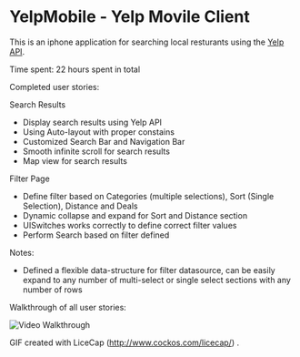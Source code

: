 # YelpMobile - Yelp Movile Client

This is an iphone application for searching local resturants using the [Yelp API](http://www.yelp.com/developers/documentation/v2/search_api). 

Time spent: 22 hours spent in total

Completed user stories:

Search Results
* Display search results using Yelp API
* Using Auto-layout with proper constains
* Customized Search Bar and Navigation Bar
* Smooth infinite scroll for search results
* Map view for search results

Filter Page
* Define filter based on Categories (multiple selections), Sort (Single Selection), Distance and Deals
* Dynamic collapse and expand for Sort and Distance section
* UISwitches works correctly to define correct filter values
* Perform Search based on filter defined

Notes: 
* Defined a flexible data-structure for filter datasource, can be easily expand to any number of multi-select or single select sections with any number of rows


Walkthrough of all user stories:

![Video Walkthrough](YelpMobileDemo.gif)

GIF created with LiceCap (http://www.cockos.com/licecap/) .
 